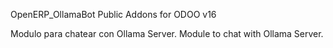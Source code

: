  OpenERP_OllamaBot Public Addons for ODOO v16
 
 Modulo para chatear con Ollama Server. Module to chat with Ollama Server.
